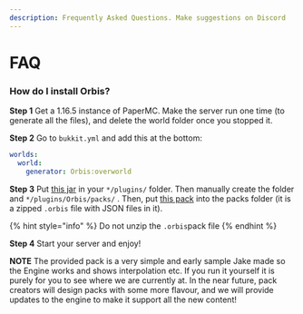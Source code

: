 ```yaml
---
description: Frequently Asked Questions. Make suggestions on Discord
---
```


# FAQ

### How do I install Orbis?

**Step 1** Get a 1.16.5 instance of PaperMC. Make the server run one time (to generate all the files), and delete the world folder once you stopped it.

**Step 2** Go to `bukkit.yml` and add this at the bottom:

```yaml
worlds:
  world:
    generator: Orbis:overworld
```

**Step 3** Put [this jar](https://cdn.discordapp.com/attachments/803207168445644822/826783878890258462/Orbis-1.0-SNAPSHOT-all.jar) in your `*/plugins/` folder. Then manually create the folder and `*/plugins/Orbis/packs/` . Then, put [this pack](https://cdn.discordapp.com/attachments/803207168445644822/826782494233591848/overworld.orbis) into the packs folder (it is a zipped `.orbis` file with JSON files in it).

{% hint style="info" %}
Do not unzip the `.orbis`pack file
{% endhint %}

**Step 4** Start your server and enjoy!

**NOTE** The provided pack is a very simple and early sample Jake made so the Engine works and shows interpolation etc. If you run it yourself it is purely for you to see where we are currently at. In the near future, pack creators will design packs with some more flavour, and we will provide updates to the engine to make it support all the new content!

